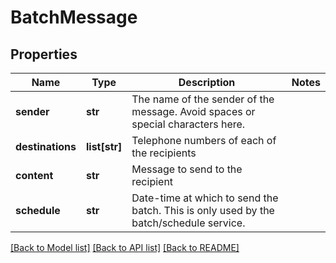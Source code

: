 # BatchMessage

## Properties
Name | Type | Description | Notes
------------ | ------------- | ------------- | -------------
**sender** | **str** | The name of the sender of the message. Avoid spaces or special characters here. | 
**destinations** | **list[str]** | Telephone numbers of each of the recipients | 
**content** | **str** | Message to send to the recipient | 
**schedule** | **str** | Date-time at which to send the batch. This is only used by the batch/schedule service. | 

[[Back to Model list]](../README.md#documentation-for-models) [[Back to API list]](../README.md#documentation-for-api-endpoints) [[Back to README]](../README.md)


